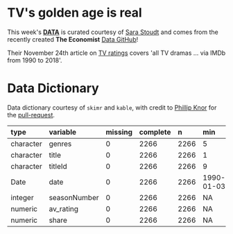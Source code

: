 # TV's golden age is real

This week's [**DATA**](IMDb_Economist_tv_ratings.csv) is curated courtesy of [Sara Stoudt](https://twitter.com/sastoudt) and comes from the recently created **The Economist** [Data GitHub](https://github.com/TheEconomist)!

Their November 24th article on [TV ratings](https://www.economist.com/graphic-detail/2018/11/24/tvs-golden-age-is-real) covers 'all TV dramas ... via IMDb from 1990 to 2018'.

# Data Dictionary

Data dictionary courtesy of `skimr` and `kable`, with credit to [Phillip Knor](https://twitter.com/philip_khor) for the [pull-request](https://github.com/rfordatascience/tidytuesday/tree/master/community_resources/code_chunks).

|type      |variable     |missing |complete |n    |min        |max        |
|:---------|:------------|:-------|:--------|:----|:----------|:----------|
|character |genres       |0       |2266     |2266 |5          |25         |
|character |title        |0       |2266     |2266 |1          |51         |
|character |titleId      |0       |2266     |2266 |9          |9          |
|Date      |date         |0       |2266     |2266 |1990-01-03 |2018-10-10 |
|integer   |seasonNumber |0       |2266     |2266 |NA         |NA         |
|numeric   |av_rating    |0       |2266     |2266 |NA         |NA         |
|numeric   |share        |0       |2266     |2266 |NA         |NA         |


